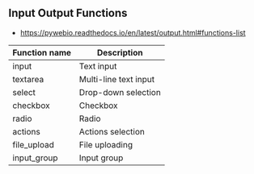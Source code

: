 

## Input Output Functions

- <https://pywebio.readthedocs.io/en/latest/output.html#functions-list>

| Function name | Description           |
| ------------- | --------------------- |
| input         | Text input            |
| textarea      | Multi-line text input |
| select        | Drop-down selection   |
| checkbox      | Checkbox              |
| radio         | Radio                 |
| actions       | Actions selection     |
| file_upload   | File uploading        |
| input_group   | Input group           |
